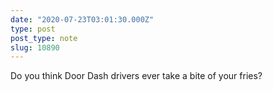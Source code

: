 ```yaml
---
date: "2020-07-23T03:01:30.000Z"
type: post 
post_type: note
slug: 10890
---
```

Do you think Door Dash drivers ever take a bite of your fries?

